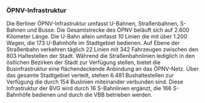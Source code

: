 ### ÖPNV-Infrastruktur
Die Berliner ÖPNV-Infrastruktur umfasst U-Bahnen, Straßenbahnen, S-Bahnen und Busse. Die Gesamtstrecke des ÖPNV beläuft
sich auf 2.600 Kilometer Länge. Die U-Bahn allein umfasst 10 Linien die mit über 1.200 Wagen, die 173 U-Bahnhöfe im Stadtgebiet 
bedienen. Auf Ebene der Straßenbahn verkehren täglich 22 Linien mit 342 Fahrzeugen zwischen den 803 Haltestellen
der Stadt. Während die Straßenbahnlinien lediglich in den östlichen Bezirken der Stadt zur Verfügung stellen, bietet 
die Businfrastruktur eine flächendeckende Anbindung an das ÖPNV-Netz. Über das gesamte Stadtgebiet verteilt, stehen
6.481 Bushaltestellen zur Verfügung die durch 154 Buslinien miteinander verbunden sind. Diese Infrastruktur der BVG 
wird durch 16 S-Bahnlinien ergänzt, die 166 S-Bahnhöfe bedienen und durch die VBB betrieben werden.